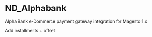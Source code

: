 # ND_Alphabank
Alpha Bank e-Commerce payment gateway integration for Magento 1.x

Add installments + offset
